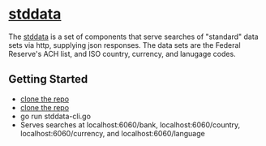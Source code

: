 # [stddata](https://github.com/musicbeat/stddata)

The [stddata](https://github.com/musicbeat/stddata) is a set of components that serve searches of "standard" data sets via http, supplying json responses. The data sets are the Federal Reserve's ACH list, and ISO country, currency, and lanugage codes.

## Getting Started
 * [clone the repo](https://github.com/musicbeat/stddata)
 * [clone the repo](https://github.com/musicbeat/stddata-cli)
 * go run stddata-cli.go
 * Serves searches at localhost:6060/bank, localhost:6060/country, localhost:6060/currency, and localhost:6060/language


